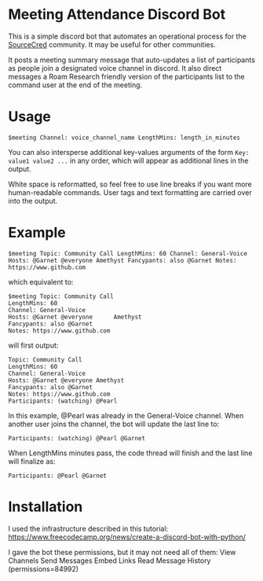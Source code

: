# Meeting Attendance Discord Bot
This is a simple discord bot that automates an operational process for the [SourceCred](sourcecred.io) community. It may be useful for other communities.

It posts a meeting summary message that auto-updates a list of participants as people join a designated voice channel in discord. It also direct messages a Roam Research friendly version of the participants list to the command user at the end of the meeting.

# Usage
```
$meeting Channel: voice_channel_name LengthMins: length_in_minutes
```
You can also intersperse additional key-values arguments of the form `Key: value1 value2 ...` in any order, which will appear as additional lines in the output.

White space is reformatted, so feel free to use line breaks if you want more human-readable commands. User tags and text formatting are carried over into the output.

# Example
```
$meeting Topic: Community Call LengthMins: 60 Channel: General-Voice Hosts: @Garnet @everyone Amethyst Fancypants: also @Garnet Notes: https://www.github.com
```
which equivalent to:
```
$meeting Topic: Community Call 
LengthMins: 60
Channel: General-Voice 
Hosts: @Garnet @everyone      Amethyst 
Fancypants: also @Garnet 
Notes: https://www.github.com
```
will first output:
```
Topic: Community Call
LengthMins: 60
Channel: General-Voice
Hosts: @Garnet @everyone Amethyst
Fancypants: also @Garnet
Notes: https://www.github.com
Participants: (watching) @Pearl
```
In this example, @Pearl was already in the General-Voice channel. When another user joins the channel, the bot will update the last line to:
```
Participants: (watching) @Pearl @Garnet
```
When LengthMins minutes pass, the code thread will finish and the last line will finalize as:
```
Participants: @Pearl @Garnet
```

# Installation
I used the infrastructure described in this tutorial: https://www.freecodecamp.org/news/create-a-discord-bot-with-python/

I gave the bot these permissions, but it may not need all of them:
View Channels
Send Messages
Embed Links
Read Message History
(permissions=84992)